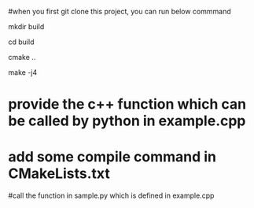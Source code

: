 #when you first git clone this project, you can run below commmand

mkdir build

cd build

cmake ..

make -j4

# provide the c++ function which can be called by python in example.cpp


# add some compile command in CMakeLists.txt

#call the function in sample.py which is defined in example.cpp
